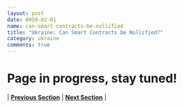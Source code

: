```yaml
---
layout: post
date: 0059-02-01
name: can-smart-contracts-be-nullified
title: "Ukraine: Can Smart Contracts be Nullified?"
category: ukraine
comments: true
---
```


# Page in progress, stay tuned!




| **[Previous Section](https://neo-project.github.io/global-blockchain-compliance-hub//ukraine/ukraine-dispute-resolution.html)** | **[Next Section]( https://neo-project.github.io/global-blockchain-compliance-hub//ukraine/ukraine-suggested-readings.html)** |
